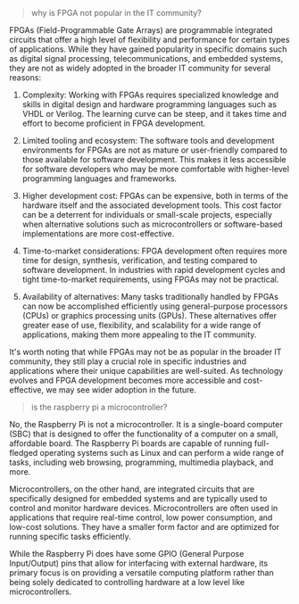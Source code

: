 
> why is FPGA not popular in the IT community?

FPGAs (Field-Programmable Gate Arrays) are programmable integrated circuits that offer a high level of flexibility and performance for certain types of applications. While they have gained popularity in specific domains such as digital signal processing, telecommunications, and embedded systems, they are not as widely adopted in the broader IT community for several reasons:

1. Complexity: Working with FPGAs requires specialized knowledge and skills in digital design and hardware programming languages such as VHDL or Verilog. The learning curve can be steep, and it takes time and effort to become proficient in FPGA development.

2. Limited tooling and ecosystem: The software tools and development environments for FPGAs are not as mature or user-friendly compared to those available for software development. This makes it less accessible for software developers who may be more comfortable with higher-level programming languages and frameworks.

3. Higher development cost: FPGAs can be expensive, both in terms of the hardware itself and the associated development tools. This cost factor can be a deterrent for individuals or small-scale projects, especially when alternative solutions such as microcontrollers or software-based implementations are more cost-effective.

4. Time-to-market considerations: FPGA development often requires more time for design, synthesis, verification, and testing compared to software development. In industries with rapid development cycles and tight time-to-market requirements, using FPGAs may not be practical.

5. Availability of alternatives: Many tasks traditionally handled by FPGAs can now be accomplished efficiently using general-purpose processors (CPUs) or graphics processing units (GPUs). These alternatives offer greater ease of use, flexibility, and scalability for a wide range of applications, making them more appealing to the IT community.

It's worth noting that while FPGAs may not be as popular in the broader IT community, they still play a crucial role in specific industries and applications where their unique capabilities are well-suited. As technology evolves and FPGA development becomes more accessible and cost-effective, we may see wider adoption in the future.

> is the raspberry pi a microcontroller?

No, the Raspberry Pi is not a microcontroller. It is a single-board computer (SBC) that is designed to offer the functionality of a computer on a small, affordable board. The Raspberry Pi boards are capable of running full-fledged operating systems such as Linux and can perform a wide range of tasks, including web browsing, programming, multimedia playback, and more.

Microcontrollers, on the other hand, are integrated circuits that are specifically designed for embedded systems and are typically used to control and monitor hardware devices. Microcontrollers are often used in applications that require real-time control, low power consumption, and low-cost solutions. They have a smaller form factor and are optimized for running specific tasks efficiently.

While the Raspberry Pi does have some GPIO (General Purpose Input/Output) pins that allow for interfacing with external hardware, its primary focus is on providing a versatile computing platform rather than being solely dedicated to controlling hardware at a low level like microcontrollers.
